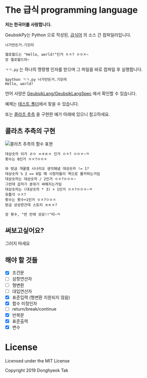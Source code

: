 # The 급식 programming language
**저는 한국어를 사랑합니다.**

GeubsikPy는 Python 으로 작성된, [급식어](https://github.com/GeubsikLang/GeubsikLangSpec) 의 소스 간 컴파일러입니다.

`너가만든거.기모띠`
```text
헬로월드는 "Hello, world!"인거 ㅇㅈ? ㅇㅇㅈ~
앙 헬로월드띠~
```

`ㄱㄱ.py` 는 하나의 명령행 인자를 받으며 그 파일을 바로 컴파일 후 실행합니다.
```text
$python ㄱㄱ.py 너가만든거.기모띠
Hello, world!
```

언어 사양은 [GeubsikLang/GeubsikLangSpec](https://github.com/GeubsikLang/GeubsikLangSpec) 에서 확인할 수 있습니다.

예제는  [테스트 폴더](https://github.com/GeubsikLang/GeubsikPy/tree/master/tests)에서 찾을 수 있습니다.

또는 [콜라츠 추측](https://ko.wikipedia.org/wiki/%EC%BD%9C%EB%9D%BC%EC%B8%A0_%EC%B6%94%EC%B8%A1) 을 구현한 예가
아래에 있으니 참고하세요.

## 콜라츠 추측의 구현

![콜라츠 추측의 함수 표현](https://wikimedia.org/api/rest_v1/media/math/render/svg/ecc542a0a334586327e54f3e2501ca9832434245)
```
대상숫자 이거 ㄹㅇ ㅆㅎㅌㅊ 인거 ㅇㅈ? ㅇㅇㅈ~ㅋ
횟수는 0인거 ㅇㅈ?ㅇㅇㅈ

와 방금 개꿀잼 시나리오 생각해냄 대상숫자 != 1?
대상숫자 % 2 == 0일 때 시청자들이 역으로 몰카하는거임
대상숫자는 대상숫자 / 2인거 ㅇㅈ?ㅇㅇㅈ~
그런데 갑자기 분위기 싸해지는거임
대상숫자는 (대상숫자 * 3) + 1인거 ㅇㅈ?ㅇㅇㅈ~ㅋ
유튭각 ㅇㅈ?
횟수는 횟수+1인거 ㅇㅈ?ㅇㅇㅈ
방금 상상한건데 스토리 ㅍㅌㅊ?

앙 횟수, "번 만에 성공!!"띠~ㅋ
```

## 써보고싶어요?
그러지 마세요

## 해야 할 것들
 - [x] 조건문
 - [ ] 삼항연산자
 - [ ] 형변환
 - [ ] 대입연산자
 - [x] 표준입력 (형변환 지원되지 않음)
 - [x] 함수 미정인자
 - [ ] return/break/continue
 - [x] 반복문
 - [x] 표준출력
 - [x] 변수
 
 # License
Licensed under the MIT License

Copyright 2019 Donghyeok Tak
